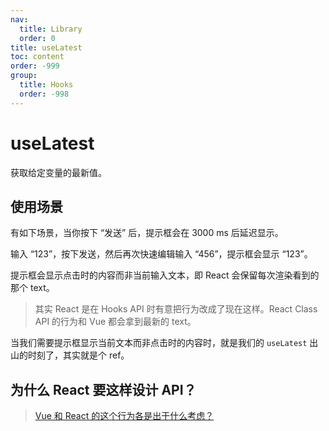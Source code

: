 ```yaml
---
nav:
  title: Library
  order: 0
title: useLatest
toc: content
order: -999
group:
  title: Hooks
  order: -998
---
```


# useLatest

获取给定变量的最新值。

## 使用场景

有如下场景，当你按下 “发送” 后，提示框会在 3000 ms 后延迟显示。

输入 “123”，按下发送，然后再次快速编辑输入 “456”，提示框会显示 “123”。

<code src="./usage/demo1.tsx"></code>

提示框会显示点击时的内容而非当前输入文本，即 React 会保留每次渲染看到的那个 text。

> 其实 React 是在 Hooks API 时有意把行为改成了现在这样。React Class API 的行为和 Vue 都会拿到最新的 text。

当我们需要提示框显示当前文本而非点击时的内容时，就是我们的 `useLatest` 出山的时刻了，其实就是个 ref。

<code src="./usage/demo2.tsx"></code>

## 为什么 React 要这样设计 API？

> [Vue 和 React 的这个行为各是出于什么考虑？](https://www.zhihu.com/question/543057656/answer/2575930077)
